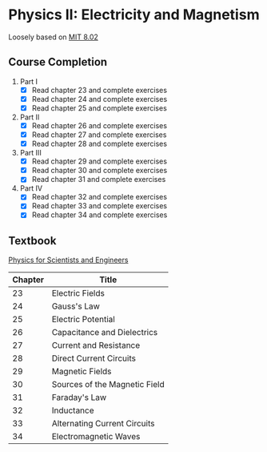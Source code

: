 # Physics II: Electricity and Magnetism

Loosely based on [MIT 8.02](https://ocw.mit.edu/courses/physics/8-02-physics-ii-electricity-and-magnetism-spring-2007/)

## Course Completion

1. Part I
   - [x] Read chapter 23 and complete exercises
   - [x] Read chapter 24 and complete exercises
   - [x] Read chapter 25 and complete exercises
2. Part II
   - [x] Read chapter 26 and complete exercises
   - [x] Read chapter 27 and complete exercises
   - [x] Read chapter 28 and complete exercises
3. Part III
   - [x] Read chapter 29 and complete exercises
   - [x] Read chapter 30 and complete exercises
   - [x] Read chapter 31 and complete exercises
4. Part IV
   - [x] Read chapter 32 and complete exercises
   - [x] Read chapter 33 and complete exercises
   - [x] Read chapter 34 and complete exercises

## Textbook

[Physics for Scientists and Engineers](https://isbnsearch.org/isbn/9780534408428)

| Chapter | Title |
| ---- | ---- | 
| 23 | Electric Fields |
| 24 | Gauss's Law |
| 25 | Electric Potential |
| 26 | Capacitance and Dielectrics |
| 27 | Current and Resistance |
| 28 | Direct Current Circuits |
| 29 | Magnetic Fields |
| 30 | Sources of the Magnetic Field |
| 31 | Faraday's Law |
| 32 | Inductance |
| 33 | Alternating Current Circuits |
| 34 | Electromagnetic Waves |
